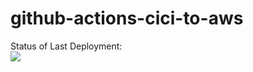 # github-actions-cici-to-aws

Status of Last Deployment:<br>
<img src="https://github.com/edmitrenko/github-actions-cici-to-aws/workflows/CI-CD-Pipeline-to-AWS-ElasticBeastalk/badge.svg?branch=master"><br>
